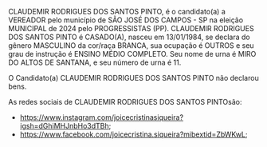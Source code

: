 CLAUDEMIR RODRIGUES DOS SANTOS PINTO, é o candidato(a) a VEREADOR pelo município de SÃO JOSÉ DOS CAMPOS - SP na eleição MUNICIPAL de 2024 pelo PROGRESSISTAS (PP). CLAUDEMIR RODRIGUES DOS SANTOS PINTO é CASADO(A), nasceu em 13/01/1984, se declara do gênero MASCULINO da cor/raça BRANCA, sua ocupação é OUTROS e seu grau de instrução é ENSINO MÉDIO COMPLETO. Seu nome de urna é MIRO DO ALTOS DE SANTANA, e seu número de urna é 11.

O Candidato(a) CLAUDEMIR RODRIGUES DOS SANTOS PINTO não declarou bens.


As redes sociais de CLAUDEMIR RODRIGUES DOS SANTOS PINTOsão:
- https://www.instagram.com/joicecristinasiqueira?igsh=dGhiMHJnbHo3dTBh;
- https://www.facebook.com/joicecristina.siqueira?mibextid=ZbWKwL;